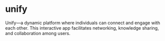 # unify
Unify—a dynamic platform where individuals can connect and engage with each other. This interactive app facilitates networking, knowledge sharing, and collaboration among users.
